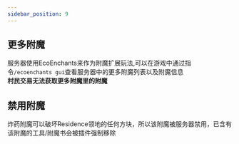 ```yaml
---
sidebar_position: 9
---
```

## 更多附魔
服务器使用EcoEnchants来作为附魔扩展玩法,可以在游戏中通过指令`/ecoenchants gui`查看服务器中的更多附魔列表以及附魔信息  
**村民交易无法获取更多附魔里的附魔**
## 禁用附魔
炸药附魔可以破坏Residence领地的任何方块，所以该附魔被服务器禁用，已含有该附魔的工具/附魔书会被插件强制移除
